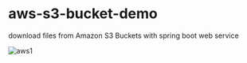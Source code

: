 # aws-s3-bucket-demo
download files from Amazon S3 Buckets with spring boot web service

![aws1](https://user-images.githubusercontent.com/28164758/146672271-97008654-7ef5-4518-8950-3139de09bf4c.PNG)

